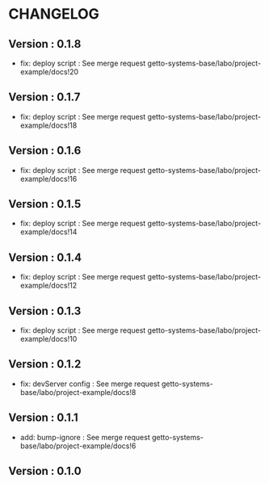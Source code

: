 # CHANGELOG

## Version : 0.1.8

- fix: deploy script : See merge request getto-systems-base/labo/project-example/docs!20


## Version : 0.1.7

- fix: deploy script : See merge request getto-systems-base/labo/project-example/docs!18



## Version : 0.1.6

- fix: deploy script : See merge request getto-systems-base/labo/project-example/docs!16


## Version : 0.1.5

- fix: deploy script : See merge request getto-systems-base/labo/project-example/docs!14


## Version : 0.1.4

- fix: deploy script : See merge request getto-systems-base/labo/project-example/docs!12


## Version : 0.1.3

- fix: deploy script : See merge request getto-systems-base/labo/project-example/docs!10


## Version : 0.1.2

- fix: devServer config : See merge request getto-systems-base/labo/project-example/docs!8


## Version : 0.1.1

- add: bump-ignore : See merge request getto-systems-base/labo/project-example/docs!6


## Version : 0.1.0


